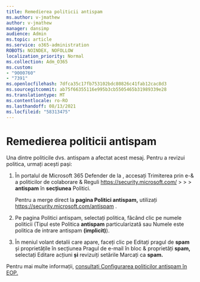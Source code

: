 ```yaml
---
title: Remedierea politicii antispam
ms.author: v-jmathew
author: v-jmathew
manager: dansimp
audience: Admin
ms.topic: article
ms.service: o365-administration
ROBOTS: NOINDEX, NOFOLLOW
localization_priority: Normal
ms.collection: Adm_O365
ms.custom:
- "9000760"
- "7391"
ms.openlocfilehash: 7dfca35c17fb753102bdc80826c41fab12cac8d3
ms.sourcegitcommit: ab75f66355116e995b3cb5505465b31989339e28
ms.translationtype: MT
ms.contentlocale: ro-RO
ms.lasthandoff: 08/13/2021
ms.locfileid: "58313475"
---
```

# <a name="fix-anti-spam-policy"></a>Remedierea politicii antispam

Una dintre politicile dvs. antispam a afectat acest mesaj. Pentru a revizui politica, urmați acești pași:

1. În portalul de Microsoft 365 Defender de la , accesați Trimiterea prin e-& a politicilor de colaborare & Reguli <https://security.microsoft.com/>  \>  \>  \> **antispam** în **secțiunea** Politici.

   Pentru a merge direct la **pagina Politici antispam,** utilizați <https://security.microsoft.com/antispam> .

2. Pe pagina Politici antispam, selectați politica, făcând clic pe numele politicii (Tipul  este Politica **antispam** particularizată sau Numele este politica de intrare antispam  **(implicit)**).

3. În meniul volant detalii care apare, faceți clic pe Editați pragul de **spam** și proprietățile în secțiunea Pragul de e-mail în bloc & proprietăți **spam,** selectați Editare acțiuni **și** revizuiți setările Marcați ca **spam.**

Pentru mai multe informații, [consultați Configurarea politicilor antispam în EOP.](https://docs.microsoft.com/microsoft-365/security/office-365-security/configure-your-spam-filter-policies)
